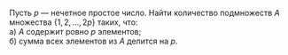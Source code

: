 Пусть $p$ — нечетное простое число. Найти количество подмножеств $A$ множества $\{1,2,\ldots ,2p\}$ таких, что:
<br>а) $A$ содержит ровно $p$ элементов;
<br>б) сумма всех элементов из $A$ делится на $p$.